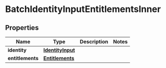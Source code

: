 

# BatchIdentityInputEntitlementsInner


## Properties

| Name | Type | Description | Notes |
|------------ | ------------- | ------------- | -------------|
|**identity** | [**IdentityInput**](IdentityInput.md) |  |  |
|**entitlements** | [**Entitlements**](Entitlements.md) |  |  |




